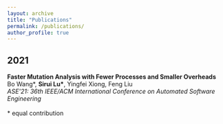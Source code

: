 ```yaml
---
layout: archive
title: "Publications"
permalink: /publications/
author_profile: true
---
```


<h2>2021</h2>
<b>Faster Mutation Analysis with Fewer Processes and Smaller Overheads</b><br>
Bo Wang*, <b>Sirui Lu*</b>, Yingfei Xiong, Feng Liu</br>
<i>ASE'21: 36th IEEE/ACM International Conference on Automated Software Engineering</i><br>

<br>
* equal contribution
